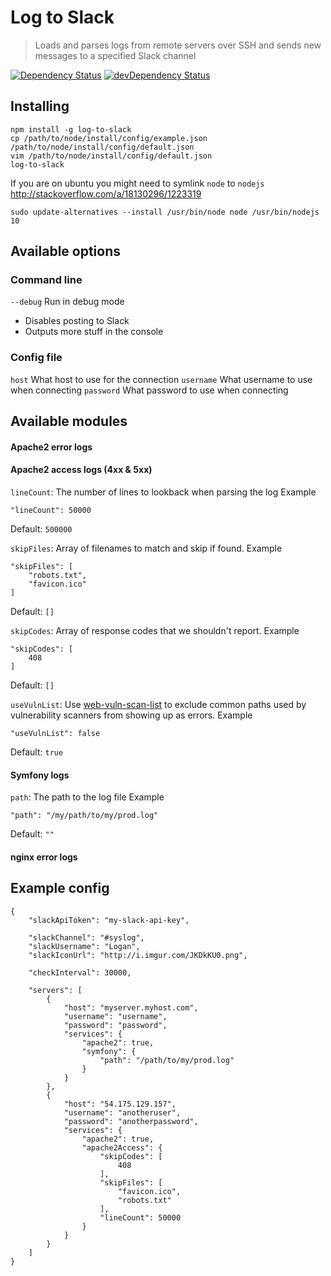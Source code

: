 # Log to Slack

> Loads and parses logs from remote servers over SSH and sends new messages to a specified Slack channel

[![Dependency Status](https://david-dm.org/kokarn/log-to-slack.svg?theme=shields.io&style=flat)](https://david-dm.org/kokarn/log-to-slack)
[![devDependency Status](https://david-dm.org/kokarn/log-to-slack/dev-status.svg?theme=shields.io&style=flat)](https://david-dm.org/kokarn/log-to-slack#info=devDependencies)

## Installing

```shell
npm install -g log-to-slack
cp /path/to/node/install/config/example.json /path/to/node/install/config/default.json
vim /path/to/node/install/config/default.json
log-to-slack
```
If you are on ubuntu you might need to symlink ```node``` to ```nodejs```
http://stackoverflow.com/a/18130296/1223319
```shell
sudo update-alternatives --install /usr/bin/node node /usr/bin/nodejs 10
```

## Available options

### Command line
```--debug``` Run in debug mode
* Disables posting to Slack
* Outputs more stuff in the console

### Config file

```host``` What host to use for the connection
```username``` What username to use when connecting
```password``` What password to use when connecting

## Available modules
#### Apache2 error logs
#### Apache2 access logs (4xx & 5xx)

```lineCount```: The number of lines to lookback when parsing the log
Example
```
"lineCount": 50000
```
Default: ```500000```

```skipFiles```: Array of filenames to match and skip if found.
Example
```
"skipFiles": [
    "robots.txt",
    "favicon.ico"
]
```
Default: ```[]```

```skipCodes```: Array of response codes that we shouldn't report.
Example
```
"skipCodes": [
    408
]
```
Default: ```[]```

```useVulnList```: Use [web-vuln-scan-list](https://github.com/kokarn/web-vuln-scan-list) to exclude common paths used by vulnerability scanners from showing up as errors.
Example
```
"useVulnList": false
```
Default: ```true```

#### Symfony logs
```path```: The path to the log file
Example
```
"path": "/my/path/to/my/prod.log"
```
Default: ```""```

#### nginx error logs

## Example config
```
{
    "slackApiToken": "my-slack-api-key",

    "slackChannel": "#syslog",
    "slackUsername": "Logan",
    "slackIconUrl": "http://i.imgur.com/JKDkKU0.png",

    "checkInterval": 30000,

    "servers": [
        {
            "host": "myserver.myhost.com",
            "username": "username",
            "password": "password",
            "services": {
                "apache2": true,
                "symfony": {
                    "path": "/path/to/my/prod.log"
                }
            }
        },
        {
            "host": "54.175.129.157",
            "username": "anotheruser",
            "password": "anotherpassword",
            "services": {
                "apache2": true,
                "apache2Access": {
                    "skipCodes": [
                        408
                    ],
                    "skipFiles": [
                        "favicon.ico",
                        "robots.txt"
                    ],
                    "lineCount": 50000
                }
            }
        }
    ]
}
```
